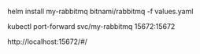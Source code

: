 
helm install my-rabbitmq bitnami/rabbitmq -f values.yaml

kubectl port-forward svc/my-rabbitmq 15672:15672

http://localhost:15672/#/